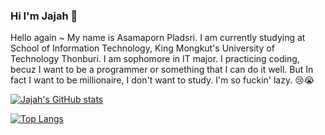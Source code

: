 ### Hi I'm Jajah 💖

Hello again ~ My name is Asamaporn Pladsri. I am currently studying at School of Information Technology, King Mongkut's University of Technology Thonburi.
I am sophomore in IT major. I practicing coding, becuz I want to be a programmer or something that I can do it well. But In fact I want to be millionaire, I don't want to study. I'm so fuckin' lazy. 😢😭

[![Jajah's GitHub stats](https://github-readme-stats.vercel.app/api?username=Jajahz&count_private=true&show_icons=true&theme=synthwave)](https://github.com/anuraghazra/github-readme-stats)

[![Top Langs](https://github-readme-stats.vercel.app/api/top-langs/?username=Jajahz&layout=compact)](https://github.com/anuraghazra/github-readme-stats)
